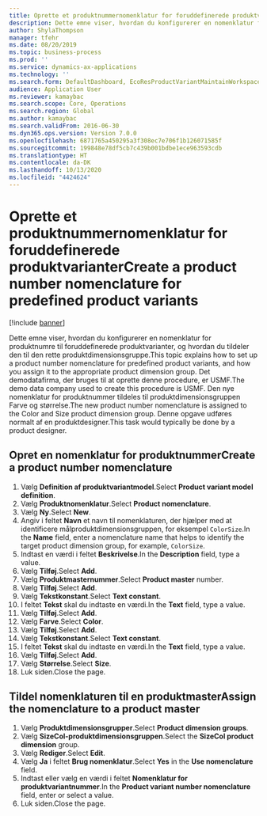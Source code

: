 ```yaml
---
title: Oprette et produktnummernomenklatur for foruddefinerede produktvarianter
description: Dette emne viser, hvordan du konfigurerer en nomenklatur for produktnumre til foruddefinerede produktvarianter, og hvordan du tildeler den til den rette produktdimensionsgruppe.
author: ShylaThompson
manager: tfehr
ms.date: 08/20/2019
ms.topic: business-process
ms.prod: ''
ms.service: dynamics-ax-applications
ms.technology: ''
ms.search.form: DefaultDashboard, EcoResProductVariantMaintainWorkspace, EcoResNomenclature, EcoResProductDimensionGroup
audience: Application User
ms.reviewer: kamaybac
ms.search.scope: Core, Operations
ms.search.region: Global
ms.author: kamaybac
ms.search.validFrom: 2016-06-30
ms.dyn365.ops.version: Version 7.0.0
ms.openlocfilehash: 6871765a450295a3f308ec7e706f1b126071585f
ms.sourcegitcommit: 199848e78df5cb7c439b001bdbe1ece963593cdb
ms.translationtype: HT
ms.contentlocale: da-DK
ms.lasthandoff: 10/13/2020
ms.locfileid: "4424624"
---
```

# <a name="create-a-product-number-nomenclature-for-predefined-product-variants"></a><span data-ttu-id="e05e4-103">Oprette et produktnummernomenklatur for foruddefinerede produktvarianter</span><span class="sxs-lookup"><span data-stu-id="e05e4-103">Create a product number nomenclature for predefined product variants</span></span>

[!include [banner](../../includes/banner.md)]

<span data-ttu-id="e05e4-104">Dette emne viser, hvordan du konfigurerer en nomenklatur for produktnumre til foruddefinerede produktvarianter, og hvordan du tildeler den til den rette produktdimensionsgruppe.</span><span class="sxs-lookup"><span data-stu-id="e05e4-104">This topic explains how to set up a product number nomenclature for predefined product variants, and how you assign it to the appropriate product dimension group.</span></span> <span data-ttu-id="e05e4-105">Det demodatafirma, der bruges til at oprette denne procedure, er USMF.</span><span class="sxs-lookup"><span data-stu-id="e05e4-105">The demo data company used to create this procedure is USMF.</span></span> <span data-ttu-id="e05e4-106">Den nye nomenklatur for produktnummer tildeles til produktdimensionsgruppen Farve og størrelse.</span><span class="sxs-lookup"><span data-stu-id="e05e4-106">The new product number nomenclature is assigned to the Color and Size product dimension group.</span></span> <span data-ttu-id="e05e4-107">Denne opgave udføres normalt af en produktdesigner.</span><span class="sxs-lookup"><span data-stu-id="e05e4-107">This task would typically be done by a product designer.</span></span>


## <a name="create-a-product-number-nomenclature"></a><span data-ttu-id="e05e4-108">Opret en nomenklatur for produktnummer</span><span class="sxs-lookup"><span data-stu-id="e05e4-108">Create a product number nomenclature</span></span>
1. <span data-ttu-id="e05e4-109">Vælg **Definition af produktvariantmodel**.</span><span class="sxs-lookup"><span data-stu-id="e05e4-109">Select **Product variant model definition**.</span></span>
2. <span data-ttu-id="e05e4-110">Vælg **Produktnomenklatur**.</span><span class="sxs-lookup"><span data-stu-id="e05e4-110">Select **Product nomenclature**.</span></span>
3. <span data-ttu-id="e05e4-111">Vælg **Ny**.</span><span class="sxs-lookup"><span data-stu-id="e05e4-111">Select **New**.</span></span>
4. <span data-ttu-id="e05e4-112">Angiv i feltet **Navn** et navn til nomenklaturen, der hjælper med at identificere målproduktdimensionsgruppen, for eksempel `ColorSize`.</span><span class="sxs-lookup"><span data-stu-id="e05e4-112">In the **Name** field, enter a nomenclature name that helps to identify the target product dimension group, for example, `ColorSize`.</span></span>
5. <span data-ttu-id="e05e4-113">Indtast en værdi i feltet **Beskrivelse**.</span><span class="sxs-lookup"><span data-stu-id="e05e4-113">In the **Description** field, type a value.</span></span>
6. <span data-ttu-id="e05e4-114">Vælg **Tilføj**.</span><span class="sxs-lookup"><span data-stu-id="e05e4-114">Select **Add**.</span></span>
7. <span data-ttu-id="e05e4-115">Vælg **Produktmasternummer**.</span><span class="sxs-lookup"><span data-stu-id="e05e4-115">Select **Product master** number.</span></span>
8. <span data-ttu-id="e05e4-116">Vælg **Tilføj**.</span><span class="sxs-lookup"><span data-stu-id="e05e4-116">Select **Add**.</span></span>
9. <span data-ttu-id="e05e4-117">Vælg **Tekstkonstant**.</span><span class="sxs-lookup"><span data-stu-id="e05e4-117">Select **Text constant**.</span></span>
10. <span data-ttu-id="e05e4-118">I feltet **Tekst** skal du indtaste en værdi.</span><span class="sxs-lookup"><span data-stu-id="e05e4-118">In the **Text** field, type a value.</span></span>
11. <span data-ttu-id="e05e4-119">Vælg **Tilføj**.</span><span class="sxs-lookup"><span data-stu-id="e05e4-119">Select **Add**.</span></span>
12. <span data-ttu-id="e05e4-120">Vælg **Farve**.</span><span class="sxs-lookup"><span data-stu-id="e05e4-120">Select **Color**.</span></span>
13. <span data-ttu-id="e05e4-121">Vælg **Tilføj**.</span><span class="sxs-lookup"><span data-stu-id="e05e4-121">Select **Add**.</span></span>
14. <span data-ttu-id="e05e4-122">Vælg **Tekstkonstant**.</span><span class="sxs-lookup"><span data-stu-id="e05e4-122">Select **Text constant**.</span></span>
15. <span data-ttu-id="e05e4-123">I feltet **Tekst** skal du indtaste en værdi.</span><span class="sxs-lookup"><span data-stu-id="e05e4-123">In the **Text** field, type a value.</span></span>
16. <span data-ttu-id="e05e4-124">Vælg **Tilføj**.</span><span class="sxs-lookup"><span data-stu-id="e05e4-124">Select **Add**.</span></span>
17. <span data-ttu-id="e05e4-125">Vælg **Størrelse**.</span><span class="sxs-lookup"><span data-stu-id="e05e4-125">Select **Size**.</span></span>
18. <span data-ttu-id="e05e4-126">Luk siden.</span><span class="sxs-lookup"><span data-stu-id="e05e4-126">Close the page.</span></span>

## <a name="assign-the-nomenclature-to-a-product-master"></a><span data-ttu-id="e05e4-127">Tildel nomenklaturen til en produktmaster</span><span class="sxs-lookup"><span data-stu-id="e05e4-127">Assign the nomenclature to a product master</span></span>
1. <span data-ttu-id="e05e4-128">Vælg **Produktdimensionsgrupper**.</span><span class="sxs-lookup"><span data-stu-id="e05e4-128">Select **Product dimension groups**.</span></span>
2. <span data-ttu-id="e05e4-129">Vælg **SizeCol-produktdimensionsgruppen**.</span><span class="sxs-lookup"><span data-stu-id="e05e4-129">Select the **SizeCol product dimension** group.</span></span>
3. <span data-ttu-id="e05e4-130">Vælg **Rediger**.</span><span class="sxs-lookup"><span data-stu-id="e05e4-130">Select **Edit**.</span></span>
4. <span data-ttu-id="e05e4-131">Vælg **Ja** i feltet **Brug nomenklatur**.</span><span class="sxs-lookup"><span data-stu-id="e05e4-131">Select **Yes** in the **Use nomenclature** field.</span></span>
5. <span data-ttu-id="e05e4-132">Indtast eller vælg en værdi i feltet **Nomenklatur for produktvariantnummer**.</span><span class="sxs-lookup"><span data-stu-id="e05e4-132">In the **Product variant number nomenclature** field, enter or select a value.</span></span>
6. <span data-ttu-id="e05e4-133">Luk siden.</span><span class="sxs-lookup"><span data-stu-id="e05e4-133">Close the page.</span></span>

